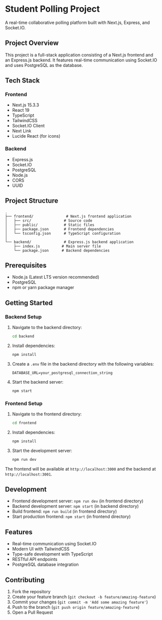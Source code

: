 # Student Polling Project

A real-time collaborative polling platform built with Next.js, Express, and Socket.IO.

## Project Overview

This project is a full-stack application consisting of a Next.js frontend and an Express.js backend. It features real-time communication using Socket.IO and uses PostgreSQL as the database.

## Tech Stack

### Frontend
- Next.js 15.3.3
- React 19
- TypeScript
- TailwindCSS
- Socket.IO Client
- Next Link
- Lucide React (for icons)

### Backend
- Express.js
- Socket.IO
- PostgreSQL
- Node.js
- CORS
- UUID

## Project Structure

```
.
├── frontend/               # Next.js frontend application
│   ├── src/               # Source code
│   ├── public/            # Static files
│   ├── package.json       # Frontend dependencies
│   └── tsconfig.json      # TypeScript configuration
│
└── backend/               # Express.js backend application
    ├── index.js          # Main server file
    └── package.json      # Backend dependencies
```

## Prerequisites

- Node.js (Latest LTS version recommended)
- PostgreSQL
- npm or yarn package manager

## Getting Started

### Backend Setup

1. Navigate to the backend directory:
   ```bash
   cd backend
   ```

2. Install dependencies:
   ```bash
   npm install
   ```

3. Create a `.env` file in the backend directory with the following variables:
   ```
   DATABASE_URL=your_postgresql_connection_string
   ```

4. Start the backend server:
   ```bash
   npm start
   ```

### Frontend Setup

1. Navigate to the frontend directory:
   ```bash
   cd frontend
   ```

2. Install dependencies:
   ```bash
   npm install
   ```


4. Start the development server:
   ```bash
   npm run dev
   ```

The frontend will be available at `http://localhost:3000` and the backend at `http://localhost:3001`.

## Development

- Frontend development server: `npm run dev` (in frontend directory)
- Backend development server: `npm start` (in backend directory)
- Build frontend: `npm run build` (in frontend directory)
- Start production frontend: `npm start` (in frontend directory)

## Features

- Real-time communication using Socket.IO
- Modern UI with TailwindCSS
- Type-safe development with TypeScript
- RESTful API endpoints
- PostgreSQL database integration

## Contributing

1. Fork the repository
2. Create your feature branch (`git checkout -b feature/amazing-feature`)
3. Commit your changes (`git commit -m 'Add some amazing feature'`)
4. Push to the branch (`git push origin feature/amazing-feature`)
5. Open a Pull Request


